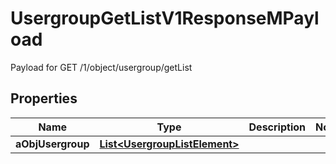 

# UsergroupGetListV1ResponseMPayload

Payload for GET /1/object/usergroup/getList

## Properties

| Name | Type | Description | Notes |
|------------ | ------------- | ------------- | -------------|
|**aObjUsergroup** | [**List&lt;UsergroupListElement&gt;**](UsergroupListElement.md) |  |  |



